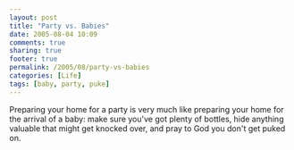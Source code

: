 ```yaml
---
layout: post
title: "Party vs. Babies"
date: 2005-08-04 10:09
comments: true
sharing: true
footer: true
permalink: /2005/08/party-vs-babies
categories: [Life]
tags: [baby, party, puke]
---
```

Preparing your home for a party is very much like preparing your home for the arrival of a baby: make sure you've got plenty of bottles, hide anything valuable that might get knocked over, and pray to God you don't get puked on.
